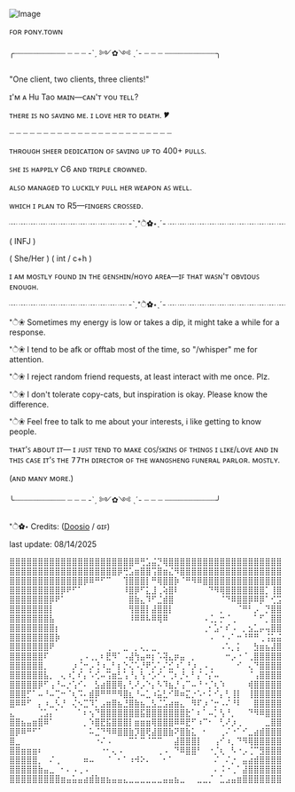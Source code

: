 
 ![Image](https://github.com/user-attachments/assets/bc73bef2-0f7e-4f21-8037-bb7f9e578ead) 

 ꜰᴏʀ ᴘᴏɴʏ.ᴛᴏᴡɴ


╭┈┈┈┈┈┈┈┈┈┈┈ ┈ ┈ ┈ -ˋˏ ༻✿༺ ˎˊ- ┈ ┈ ┈ ┈┈┈┈┈┈┈┈┈┈┈╮

 
"One client, two clients, three clients!"

ɪ'ᴍ ᴀ Hu Tao ᴍᴀɪɴ—ᴄᴀɴ'ᴛ ʏᴏᴜ ᴛᴇʟʟ?

ᴛʜᴇʀᴇ ɪꜱ ɴᴏ ꜱᴀᴠɪɴɢ ᴍᴇ. ɪ ʟᴏᴠᴇ ʜᴇʀ ᴛᴏ ᴅᴇᴀᴛʜ. 🎔

┈ ┈ ┈ ┈ ┈ ┈ ┈ ┈ ┈ ┈ ┈ ┈ ┈ ┈ ┈ ┈ ┈ ┈ ┈ ┈ ┈ ┈ ┈ ┈

ᴛʜʀᴏᴜɢʜ ꜱʜᴇᴇʀ ᴅᴇᴅɪᴄᴀᴛɪᴏɴ ᴏꜰ ꜱᴀᴠɪɴɢ ᴜᴘ ᴛᴏ 400+ ᴘᴜʟʟꜱ.

ꜱʜᴇ ɪꜱ ʜᴀᴘᴘɪʟʏ C6 ᴀɴᴅ ᴛʀɪᴘʟᴇ ᴄʀᴏᴡɴᴇᴅ.

ᴀʟꜱᴏ ᴍᴀɴᴀɢᴇᴅ ᴛᴏ ʟᴜᴄᴋɪʟʏ ᴘᴜʟʟ ʜᴇʀ ᴡᴇᴀᴘᴏɴ ᴀꜱ ᴡᴇʟʟ.

ᴡʜɪᴄʜ ɪ ᴘʟᴀɴ ᴛᴏ R5—ꜰɪɴɢᴇʀꜱ ᴄʀᴏꜱꜱᴇᴅ.

┈ ┈ ┈ ┈ ┈ ┈ ┈ ┈ ┈ ┈ ┈ ┈ -ˋˏ*ੈ✿⋆ˎˊ- ┈ ┈ ┈ ┈ ┈ ┈ ┈ ┈ ┈ ┈ ┈ ┈

( INFJ )

( She/Her ) ( int / c+h )

ɪ ᴀᴍ ᴍᴏꜱᴛʟʏ ꜰᴏᴜɴᴅ ɪɴ ᴛʜᴇ ɢᴇɴꜱʜɪɴ/ʜᴏʏᴏ ᴀʀᴇᴀ—ɪꜰ ᴛʜᴀᴛ ᴡᴀꜱɴ'ᴛ ᴏʙᴠɪᴏᴜꜱ ᴇɴᴏᴜɢʜ.

┈ ┈ ┈ ┈ ┈ ┈ ┈ ┈ ┈ ┈ ┈ ┈ -ˋˏ*ੈ✿⋆ˎˊ- ┈ ┈ ┈ ┈ ┈ ┈ ┈ ┈ ┈ ┈ ┈ ┈

*ੈ❀ Sometimes my energy is low or takes a dip, it might take a while for a response.

*ੈ❀ I tend to be afk or offtab most of the time, so "/whisper" me for attention.

*ੈ❀ I reject random friend requests, at least interact with me once. Plz.

*ੈ❀ I don't tolerate copy-cats, but inspiration is okay. Please know the difference.

*ੈ❀ Feel free to talk to me about your interests, i like getting to know people.


ᴛʜᴀᴛ'ꜱ ᴀʙᴏᴜᴛ ɪᴛ— ɪ ᴊᴜꜱᴛ ᴛᴇɴᴅ ᴛᴏ ᴍᴀᴋᴇ ᴄᴏꜱ/ꜱᴋɪɴꜱ ᴏꜰ ᴛʜɪɴɢꜱ ɪ ʟɪᴋᴇ/ʟᴏᴠᴇ 
ᴀɴᴅ ɪɴ ᴛʜɪꜱ ᴄᴀꜱᴇ ɪᴛ'ꜱ ᴛʜᴇ 𝟩𝟩ᴛʜ ᴅɪʀᴇᴄᴛᴏʀ ᴏꜰ ᴛʜᴇ ᴡᴀɴɢꜱʜᴇɴɢ ꜰᴜɴᴇʀᴀʟ ᴘᴀʀʟᴏʀ. ᴍᴏꜱᴛʟʏ.

(ᴀɴᴅ ᴍᴀɴʏ ᴍᴏʀᴇ.)


╰┈┈┈┈┈┈┈┈┈┈┈ ┈ ┈ ┈ -ˋˏ ༻✿༺ ˎˊ- ┈ ┈ ┈ ┈┈┈┈┈┈┈┈┈┈┈╯

*ੈ✿⋆ Credits: ([Doosio](https://www.deviantart.com/doosio) / ɢɪꜰ)

last update: 08/14/2025

⣿⣿⣿⣿⣿⣿⣿⣿⣿⣿⣿⣿⣿⣿⣿⣿⣿⣿⣿⣿⣿⣿⠿⢛⣡⣬⡙⢿⣿⣿⣿⣿⣿⣿⣿⣿⣿⣿⣿⣿⣿⣿⣿⣿⣿⣿⣿⣿
⣿⣿⣿⣿⣿⣿⣿⣿⣿⣿⣿⣿⣿⣿⣿⣿⣿⣿⣿⡿⢛⣡⣶⣿⣿⢩⣿⣶⣌⠻⣿⣿⣿⣿⣿⣿⣿⣿⣿⣿⣿⣿⣿⣿⣿⣿⣿⣿
⣿⣿⣿⣿⣿⣿⣿⣿⣿⣿⣿⣿⣿⡿⠿⠛⠋⠉⠀⠀⢹⣿⣿⣿⡇⠛⢿⣿⣿⡷⠈⠛⠻⠿⣿⣿⣿⣿⣿⣿⣿⣿⣿⣿⣿⣿⣿⣿
⣿⣿⣿⣿⣿⣿⣿⣿⣿⡿⠟⠋⠁⠀⠀⠀⠀⠀⠀⠀⠸⣿⡿⠋⣅⣸⢀⢵⣿⠇⠀⠀⠀⠀⠀⠙⠻⢿⣿⣿⣿⣿⣿⣿⣿⡁⢸⣿
⣿⣿⣿⣿⣿⣿⣿⡿⠟⠁⠀⠀⠀⠀⠀⠀⠀⠀⠀⠀⠀⣿⣷⣄⠹⠋⣈⣾⣿⠀⠀⠀⠀⠀⠀⠀⠀⠈⠙⠿⣿⣿⡿⠿⡿⠁⢊⣩
⣿⣿⣿⣿⣿⣿⣿⡇⠀⠀⠀⠀⠀⠀⠀⠀⠀⠀⠀⠀⠀⢻⣿⣿⡇⣼⣿⣿⡇⠀⠀⠀⠀⠀⠀⠀⠀⡀⠀⠀⠈⠛⠃⡠⠀⡙⣿⣿
⣿⣿⣿⣿⣿⣿⣿⣧⠀⠀⠀⠀⠀⠀⠀⠀⠀⠀⠀⠀⠀⠸⠿⠿⠧⠿⢿⠿⠀⠀⠀⠀⠀⠀⠠⢈⡀⡒⠈⢀⠀⠀⠀⠁⠋⡀⣿⣿
⣿⣿⣿⣿⣿⣿⣿⣿⡆⠀⠀⠀⠀⠀⠀⠀⠀⠀⠀⠀⠀⠀⠀⠀⠀⠀⠀⠀⠀⠀⠀⠀⠀⠀⢀⠂⣡⠂⠎⠠⠀⡀⣢⣁⡤⢤⣿⣿
⣿⣿⣿⣿⣿⣿⣿⣿⡷⠀⠀⠀⠀⠀⠀⠀⠀⠀⠀⠀⠀⠀⠀⠀⠀⠀⠀⠀⠀⠀⠀⠀⠀⠀⠀⠠⠀⠐⠠⠁⠒⠘⠛⠛⢀⢨⣥⣬
⣿⣿⣿⣿⣿⣿⣿⠟⠀⠀⠀⠀⠀⠀⠀⠀⠀⢀⠀⠀⣀⠀⡀⢄⡀⣀⠀⠀⠀⠀⠀⠀⠀⠀⠀⠀⠀⠠⠡⡀⡅⠀⠀⣳⣶⣦⣼⣿
⣿⣿⣿⣿⣿⣿⠏⠀⠀⠀⠀⠀⢀⠠⢀⡀⠆⣟⠻⠁⠠⣼⢳⣤⠶⡆⠡⢽⣄⡶⣤⠀⡀⠀⠀⠀⠀⠀⠒⡠⠐⠈⢀⣿⣿⣿⣿⣿
⣿⣿⣿⣿⣿⣿⡀⠀⠀⠀⠀⡰⢈⠒⡠⢘⠰⣀⠃⡆⡑⢌⠡⡘⠟⡡⢁⠌⣊⠰⢁⠘⡰⢀⠠⢀⠀⠀⠀⠀⠊⠀⢄⠙⣿⣿⣿⣿
⣿⣿⣿⣿⣿⣿⣧⡀⠀⢄⠰⡁⠎⡄⠡⢊⠤⢩⣶⣃⢡⠘⡄⢣⠐⡡⠊⠄⢉⠆⡘⠄⠃⡌⠐⡌⠤⠀⠀⠀⠀⠀⠈⢠⣿⣿⣿⣿
⣿⣿⣿⣿⣿⡿⠋⢠⠘⠤⡐⢡⠊⠄⠀⣣⣴⣿⣿⢿⡄⢃⠜⡠⠑⡄⠣⠹⣦⡘⢠⠉⠤⠘⠐⡈⢆⠱⠀⠀⠀⠀⢾⣿⣿⣿⣿⣿
⣿⣿⣿⡋⠁⠤⠘⠤⢉⠒⠈⢆⠩⠄⣾⡿⠛⠛⠛⠻⣿⣆⠘⠤⣁⠰⣥⣃⠊⠿⠶⣍⡐⠡⠂⠅⠊⡄⢃⢸⡇⠀⢸⣿⣿⣿⣿⣿
⣿⠿⠿⠋⠀⡄⠰⣀⠣⡘⠀⢌⠢⣉⠹⡁⣠⣶⣿⣦⣘⣿⣷⣦⣀⣣⣈⣡⣴⣶⣄⠀⠻⠏⡰⠈⡒⠠⠌⠘⠇⠀⠀⣿⣿⣿⣿⣿
⣄⠀⠀⠀⠀⢈⣡⡄⠁⠀⠀⠀⠁⠆⢢⠙⣿⣿⣿⣿⣿⣿⣿⣯⣿⣿⣿⣿⣿⣿⣿⣗⠁⠆⠁⠤⡁⢣⠘⡀⠀⠀⠙⠻⠿⣿⣿⣿
⣿⣿⣦⣤⣶⣿⠿⠁⠀⠀⠀⠀⠀⡀⠱⣿⣟⣯⣿⣿⣿⡇⣶⣶⣶⢿⣿⣿⣿⠿⠿⣟⠋⠰⠉⠂⠀⢃⠜⡰⢀⠀⠀⠀⠀⣀⣿⣿
⣿⡿⠿⠛⠋⠁⠀⠀⠀⠀⠀⠀⠀⠀⠥⣈⠙⠻⠿⣿⣿⣷⡹⣿⢟⣼⣿⣿⣷⠝⣿⣷⣅⠀⠂⠀⠀⢀⠌⠐⠁⠊⣀⣴⣾⣿⣿⣿
⣿⣀⠀⠀⠀⠀⠀⠀⠀⠀⠀⠀⠀⠀⠀⠐⠌⠠⠀⠀⠀⠉⠁⠉⠈⠉⠉⠀⠀⣼⣿⣿⣿⡇⠀⠀⢠⠊⠰⡀⠙⠻⢿⣿⣿⣿⣿⣿
⣿⣿⣶⣶⣶⠆⠀⠀⠀⠀⠀⠀⠀⠀⠀⠀⠐⠂⢄⠠⠀⠀⠀⠀⠀⠀⢀⠠⠀⠙⠿⣿⣿⠃⠀⠐⡈⢆⠀⠣⠐⡠⢈⠉⣻⣿⣿⣿
⣿⣿⣿⣿⣿⡀⠀⠌⢀⠀⠀⠀⠀⠶⠤⠀⠀⠈⠀⠂⠁⠰⠺⠕⠄⠀⠀⠂⠁⠀⠀⠀⠀⠀⠀⠀⠌⠀⠌⡐⠀⣤⣴⣾⣿⣿⣿⣿
⣿⣿⣿⣿⣿⣷⣤⣀⠀⠂⠄⠠⢀⠠⠀⠀⠀⠀⠀⠀⠀⠀⠀⠀⠀⠀⠀⠀⠀⠀⠀⠀⠀⠀⠀⠀⠄⠨⠐⢀⠁⣼⣿⣿⣿⣿⣿⣿
⣿⣿⣿⣿⣿⣿⣿⣿⣿⣶⣤⣥⣤⣴⣾⣷⣶⣦⣤⣤⣄⣀⣀⣀⣀⣀⣀⣤⣤⣦⣀⠀⠀⣀⣀⡈⠀⣁⣠⣤⣶⣿⣿⣿⣿⣿⣿⣿

